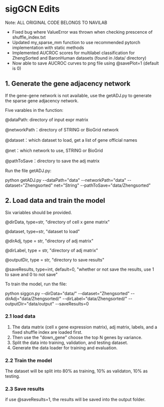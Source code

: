 # sigGCN Edits
Note: ALL ORIGINAL CODE BELONGS TO NAVILAB
- Fixed bug where ValueError was thrown when checking prescence of shuffle_index.txt
- Updated my_sparse_mm function to use recommended pytorch implementation with static methods
- Implemented AUCROC scores for multilabel classification for ZhengSorted and BaronHuman datasets (found in /data/ directory)
- Now able to save AUCROC curves to png file using @savePlot=1 (default is 0)

## 1. Generate the gene adjacency network

If the gene-gene network is not available, use the getADJ.py to generate the sparse gene adjacency network. 

Five varables in the function:

@dataPath: directory of input expr matrix

@networkPath：directory of STRING or BioGrid network

@dataset：which dataset to load, get a list of gene official names

@net：which network to use, STRING or BioGrid

@pathToSave：directory to save the adj matrix

Run the file getADJ.py: 

python getADJ.py --dataPath="data" --networkPath="data" --dataset="Zhengsorted" net="String"  --pathToSave="data/Zhengsorted"



## 2. Load data and train the model

Six variables should be provided.

@dirData, type=str, "directory of cell x gene matrix"

@dataset, type=str, "dataset to load"

@dirAdj, type = str, "directory of adj matrix"

@dirLabel, type = str, "directory of adj matrix"

@outputDir, type = str, "directory to save results"

@saveResults, type=int, default=0, "whether or not save the results, use 1 to save and 0 to not save"

To train the model, run the file:

python siggcn.py --dirData="data/" --dataset="Zhengsorted" --dirAdj="data/Zhengsorted/" --dirLabel="data/Zhengsorted/" --outputDir="data/output" --saveResults=0



### 2.1 load data

1. The data matrix (cell x gene expression matrix), adj matrix, labels, and a fixed shuffle index are loaded first. 
2. Then use the "down_gene" choose the top N genes by variance. 
3. Split the data into training, validation, and testing dataset.
4. Generate the data loader for training and evaluation.

### 2.2 Train the model

The dataset will be split into 80% as training, 10% as validaton, 10% as testing. 

### 2.3 Save results

 if use @saveResults=1, the results will be saved into the output folder.





















